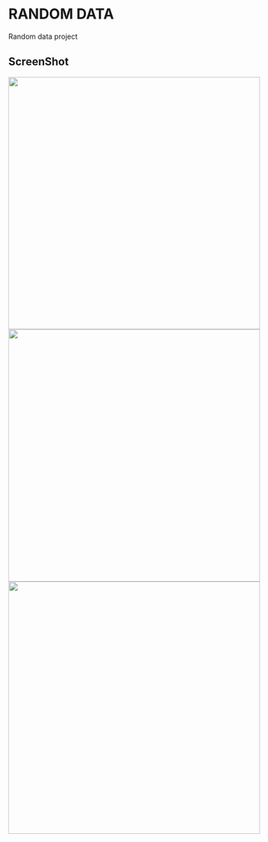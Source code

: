 # RANDOM DATA

Random data project

## ScreenShot

<img src = "" height="500px"/>
<img src = "" height="500px"/>
<img src = "" height="500px"/>
